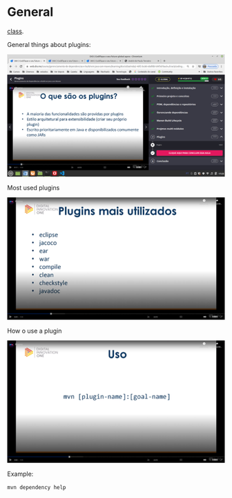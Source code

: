# General

[class](https://web.dio.me/course/gerenciamento-de-dependencias-e-build-em-java-com-maven/learning/dce5d3ad-6da2-40f2-bc80-ebdfdb1d4f3d?back=/track/coding-the-future-claro-java-spring-boot&tab=undefined&moduleId=undefined).

General things about plugins:

![general things about plugins in Maven](images/general-plugins.png)

Most used plugins

![most used plugins](images/most-used-plugins.png)

How o use a plugin

![how to use a plugin](images/how-to-use-a-plugin.png)

Example:

```
mvn dependency help
```